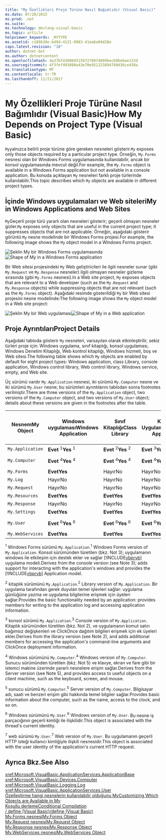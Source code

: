 ```yaml
---
title: "My Özellikleri Proje Türüne Nasıl Bağımlıdır (Visual Basic)"
ms.date: 07/20/2015
ms.prod: .net
ms.suite: 
ms.technology: devlang-visual-basic
ms.topic: article
helpviewer_keywords: _MYTYPE
ms.assetid: c188b38e-bd9d-4121-9983-41ea6a94d28e
caps.latest.revision: "18"
author: dotnet-bot
ms.author: dotnetcontent
ms.openlocfilehash: 4a37bf43096931597278974099becb9be6ae133d
ms.sourcegitcommit: 4f3fef493080a43e70e951223894768d36ce430a
ms.translationtype: MT
ms.contentlocale: tr-TR
ms.lasthandoff: 11/21/2017
---
```

# <a name="how-my-depends-on-project-type-visual-basic"></a><span data-ttu-id="2e34b-102">My Özellikleri Proje Türüne Nasıl Bağımlıdır (Visual Basic)</span><span class="sxs-lookup"><span data-stu-id="2e34b-102">How My Depends on Project Type (Visual Basic)</span></span>
<span data-ttu-id="2e34b-103">`My`yalnızca belirli proje türüne göre gereken nesneleri gösterir.</span><span class="sxs-lookup"><span data-stu-id="2e34b-103">`My` exposes only those objects required by a particular project type.</span></span> <span data-ttu-id="2e34b-104">Örneğin, `My.Forms` nesnesi olan bir Windows Forms uygulamasında kullanılabilir, ancak bir konsol uygulamasında mevcut değil.</span><span class="sxs-lookup"><span data-stu-id="2e34b-104">For example, the `My.Forms` object is available in a Windows Forms application but not available in a console application.</span></span> <span data-ttu-id="2e34b-105">Bu konuda açıklayan `My` nesneleri farklı proje türlerinde kullanılabilir.</span><span class="sxs-lookup"><span data-stu-id="2e34b-105">This topic describes which `My` objects are available in different project types.</span></span>  
  
## <a name="my-in-windows-applications-and-web-sites"></a><span data-ttu-id="2e34b-106">İçinde Windows uygulamaları ve Web siteleri</span><span class="sxs-lookup"><span data-stu-id="2e34b-106">My in Windows Applications and Web Sites</span></span>  
 <span data-ttu-id="2e34b-107">`My`Geçerli proje türü yararlı olan nesneleri gösterir; geçerli olmayan nesneler gizler.</span><span class="sxs-lookup"><span data-stu-id="2e34b-107">`My` exposes only objects that are useful in the current project type; it suppresses objects that are not applicable.</span></span> <span data-ttu-id="2e34b-108">Örneğin, aşağıdaki gösterir görüntü `My` nesne modelinde bir Windows Forms projesi.</span><span class="sxs-lookup"><span data-stu-id="2e34b-108">For example, the following image shows the `My` object model in a Windows Forms project.</span></span>  
  
 <span data-ttu-id="2e34b-109">![Şeklin My bir Windows Forms uygulamasında](../../../visual-basic/developing-apps/development-with-my/media/myinwinform.png "MyInWinForm")</span><span class="sxs-lookup"><span data-stu-id="2e34b-109">![Shape of My in a Windows Forms application](../../../visual-basic/developing-apps/development-with-my/media/myinwinform.png "MyInWinForm")</span></span>  
  
 <span data-ttu-id="2e34b-110">Bir Web sitesi projesindeki `My` Web geliştiricileri ile ilgili nesneler sunar (gibi `My.Request` ve `My.Response` nesneler) ilgili olmayan nesneler gizleme sırasında (gibi `My.Forms` nesnesi).</span><span class="sxs-lookup"><span data-stu-id="2e34b-110">In a Web site project, `My` exposes objects that are relevant to a Web developer (such as the `My.Request` and `My.Response` objects) while suppressing objects that are not relevant (such as the `My.Forms` object).</span></span> <span data-ttu-id="2e34b-111">Aşağıdaki resimde gösterildiği `My` bir Web sitesi projesini nesne modelinde:</span><span class="sxs-lookup"><span data-stu-id="2e34b-111">The following image shows the `My` object model in a Web site project:</span></span>  
  
 <span data-ttu-id="2e34b-112">![Şeklin My bir Web uygulaması](../../../visual-basic/developing-apps/development-with-my/media/myinweb.png "MyInWeb")</span><span class="sxs-lookup"><span data-stu-id="2e34b-112">![Shape of My in a Web application](../../../visual-basic/developing-apps/development-with-my/media/myinweb.png "MyInWeb")</span></span>  
  
## <a name="project-details"></a><span data-ttu-id="2e34b-113">Proje Ayrıntıları</span><span class="sxs-lookup"><span data-stu-id="2e34b-113">Project Details</span></span>  
 <span data-ttu-id="2e34b-114">Aşağıdaki tabloda gösterir `My` nesneleri, varsayılan olarak etkinleştirilir, sekiz türleri proje için: Windows uygulama, sınıf kitaplığı, konsol uygulaması, Windows Denetim Kitaplığı, Web kontrol kitaplığı, Windows hizmeti, boş ve Web sitesi.</span><span class="sxs-lookup"><span data-stu-id="2e34b-114">The following table shows which `My` objects are enabled by default for eight project types: Windows application, class Library, console application, Windows control library, Web control library, Windows service, empty, and Web site.</span></span>  
  
 <span data-ttu-id="2e34b-115">Üç sürümü vardır `My.Application` nesnesi, iki sürümü `My.Computer` nesne ve iki sürümü `My.User` nesne; bu sürümleri ayrıntılarını tablodan sonra footnotes verilmiştir.</span><span class="sxs-lookup"><span data-stu-id="2e34b-115">There are three versions of the `My.Application` object, two versions of the `My.Computer` object, and two versions of `My.User` object; details about these versions are given in the footnotes after the table.</span></span>  
  
|<span data-ttu-id="2e34b-116">Nesnem</span><span class="sxs-lookup"><span data-stu-id="2e34b-116">My Object</span></span>|<span data-ttu-id="2e34b-117">Windows uygulaması</span><span class="sxs-lookup"><span data-stu-id="2e34b-117">Windows Application</span></span>|<span data-ttu-id="2e34b-118">Sınıf Kitaplığı</span><span class="sxs-lookup"><span data-stu-id="2e34b-118">Class Library</span></span>|<span data-ttu-id="2e34b-119">Konsol Uygulaması</span><span class="sxs-lookup"><span data-stu-id="2e34b-119">Console Application</span></span>|<span data-ttu-id="2e34b-120">Windows Denetim Kitaplığı</span><span class="sxs-lookup"><span data-stu-id="2e34b-120">Windows Control Library</span></span>|<span data-ttu-id="2e34b-121">Web Denetim Kitaplığı</span><span class="sxs-lookup"><span data-stu-id="2e34b-121">Web Control Library</span></span>|<span data-ttu-id="2e34b-122">Windows Hizmeti</span><span class="sxs-lookup"><span data-stu-id="2e34b-122">Windows Service</span></span>|<span data-ttu-id="2e34b-123">boş</span><span class="sxs-lookup"><span data-stu-id="2e34b-123">Empty</span></span>|<span data-ttu-id="2e34b-124">Web Sitesi</span><span class="sxs-lookup"><span data-stu-id="2e34b-124">Web Site</span></span>|  
|---|---|---|---|---|---|---|---|---|  
|`My.Application`|<span data-ttu-id="2e34b-125">**Evet** <sup>1</sup></span><span class="sxs-lookup"><span data-stu-id="2e34b-125">**Yes** <sup>1</sup></span></span>|<span data-ttu-id="2e34b-126">**Evet** <sup>2</sup></span><span class="sxs-lookup"><span data-stu-id="2e34b-126">**Yes** <sup>2</sup></span></span>|<span data-ttu-id="2e34b-127">**Evet** <sup>3</sup></span><span class="sxs-lookup"><span data-stu-id="2e34b-127">**Yes** <sup>3</sup></span></span>|<span data-ttu-id="2e34b-128">**Evet** <sup>2</sup></span><span class="sxs-lookup"><span data-stu-id="2e34b-128">**Yes** <sup>2</sup></span></span>|<span data-ttu-id="2e34b-129">Hayır</span><span class="sxs-lookup"><span data-stu-id="2e34b-129">No</span></span>|<span data-ttu-id="2e34b-130">**Evet** <sup>3</sup></span><span class="sxs-lookup"><span data-stu-id="2e34b-130">**Yes** <sup>3</sup></span></span>|<span data-ttu-id="2e34b-131">Hayır</span><span class="sxs-lookup"><span data-stu-id="2e34b-131">No</span></span>|<span data-ttu-id="2e34b-132">Hayır</span><span class="sxs-lookup"><span data-stu-id="2e34b-132">No</span></span>|  
|`My.Computer`|<span data-ttu-id="2e34b-133">**Evet** <sup>4</sup></span><span class="sxs-lookup"><span data-stu-id="2e34b-133">**Yes** <sup>4</sup></span></span>|<span data-ttu-id="2e34b-134">**Evet** <sup>4</sup></span><span class="sxs-lookup"><span data-stu-id="2e34b-134">**Yes** <sup>4</sup></span></span>|<span data-ttu-id="2e34b-135">**Evet** <sup>4</sup></span><span class="sxs-lookup"><span data-stu-id="2e34b-135">**Yes** <sup>4</sup></span></span>|<span data-ttu-id="2e34b-136">**Evet** <sup>4</sup></span><span class="sxs-lookup"><span data-stu-id="2e34b-136">**Yes** <sup>4</sup></span></span>|<span data-ttu-id="2e34b-137">**Evet** <sup>5</sup></span><span class="sxs-lookup"><span data-stu-id="2e34b-137">**Yes** <sup>5</sup></span></span>|<span data-ttu-id="2e34b-138">**Evet** <sup>4</sup></span><span class="sxs-lookup"><span data-stu-id="2e34b-138">**Yes** <sup>4</sup></span></span>|<span data-ttu-id="2e34b-139">Hayır</span><span class="sxs-lookup"><span data-stu-id="2e34b-139">No</span></span>|<span data-ttu-id="2e34b-140">**Evet** <sup>5</sup></span><span class="sxs-lookup"><span data-stu-id="2e34b-140">**Yes** <sup>5</sup></span></span>|  
|`My.Forms`|<span data-ttu-id="2e34b-141">**Evet**</span><span class="sxs-lookup"><span data-stu-id="2e34b-141">**Yes**</span></span>|<span data-ttu-id="2e34b-142">Hayır</span><span class="sxs-lookup"><span data-stu-id="2e34b-142">No</span></span>|<span data-ttu-id="2e34b-143">Hayır</span><span class="sxs-lookup"><span data-stu-id="2e34b-143">No</span></span>|<span data-ttu-id="2e34b-144">**Evet**</span><span class="sxs-lookup"><span data-stu-id="2e34b-144">**Yes**</span></span>|<span data-ttu-id="2e34b-145">Hayır</span><span class="sxs-lookup"><span data-stu-id="2e34b-145">No</span></span>|<span data-ttu-id="2e34b-146">Hayır</span><span class="sxs-lookup"><span data-stu-id="2e34b-146">No</span></span>|<span data-ttu-id="2e34b-147">Hayır</span><span class="sxs-lookup"><span data-stu-id="2e34b-147">No</span></span>|<span data-ttu-id="2e34b-148">Hayır</span><span class="sxs-lookup"><span data-stu-id="2e34b-148">No</span></span>|  
|`My.Log`|<span data-ttu-id="2e34b-149">Hayır</span><span class="sxs-lookup"><span data-stu-id="2e34b-149">No</span></span>|<span data-ttu-id="2e34b-150">Hayır</span><span class="sxs-lookup"><span data-stu-id="2e34b-150">No</span></span>|<span data-ttu-id="2e34b-151">Hayır</span><span class="sxs-lookup"><span data-stu-id="2e34b-151">No</span></span>|<span data-ttu-id="2e34b-152">Hayır</span><span class="sxs-lookup"><span data-stu-id="2e34b-152">No</span></span>|<span data-ttu-id="2e34b-153">Hayır</span><span class="sxs-lookup"><span data-stu-id="2e34b-153">No</span></span>|<span data-ttu-id="2e34b-154">Hayır</span><span class="sxs-lookup"><span data-stu-id="2e34b-154">No</span></span>|<span data-ttu-id="2e34b-155">Hayır</span><span class="sxs-lookup"><span data-stu-id="2e34b-155">No</span></span>|<span data-ttu-id="2e34b-156">**Evet**</span><span class="sxs-lookup"><span data-stu-id="2e34b-156">**Yes**</span></span>|  
|`My.Request`|<span data-ttu-id="2e34b-157">Hayır</span><span class="sxs-lookup"><span data-stu-id="2e34b-157">No</span></span>|<span data-ttu-id="2e34b-158">Hayır</span><span class="sxs-lookup"><span data-stu-id="2e34b-158">No</span></span>|<span data-ttu-id="2e34b-159">Hayır</span><span class="sxs-lookup"><span data-stu-id="2e34b-159">No</span></span>|<span data-ttu-id="2e34b-160">Hayır</span><span class="sxs-lookup"><span data-stu-id="2e34b-160">No</span></span>|<span data-ttu-id="2e34b-161">Hayır</span><span class="sxs-lookup"><span data-stu-id="2e34b-161">No</span></span>|<span data-ttu-id="2e34b-162">Hayır</span><span class="sxs-lookup"><span data-stu-id="2e34b-162">No</span></span>|<span data-ttu-id="2e34b-163">Hayır</span><span class="sxs-lookup"><span data-stu-id="2e34b-163">No</span></span>|<span data-ttu-id="2e34b-164">**Evet**</span><span class="sxs-lookup"><span data-stu-id="2e34b-164">**Yes**</span></span>|  
|`My.Resources`|<span data-ttu-id="2e34b-165">**Evet**</span><span class="sxs-lookup"><span data-stu-id="2e34b-165">**Yes**</span></span>|<span data-ttu-id="2e34b-166">**Evet**</span><span class="sxs-lookup"><span data-stu-id="2e34b-166">**Yes**</span></span>|<span data-ttu-id="2e34b-167">**Evet**</span><span class="sxs-lookup"><span data-stu-id="2e34b-167">**Yes**</span></span>|<span data-ttu-id="2e34b-168">**Evet**</span><span class="sxs-lookup"><span data-stu-id="2e34b-168">**Yes**</span></span>|<span data-ttu-id="2e34b-169">**Evet**</span><span class="sxs-lookup"><span data-stu-id="2e34b-169">**Yes**</span></span>|<span data-ttu-id="2e34b-170">**Evet**</span><span class="sxs-lookup"><span data-stu-id="2e34b-170">**Yes**</span></span>|<span data-ttu-id="2e34b-171">Hayır</span><span class="sxs-lookup"><span data-stu-id="2e34b-171">No</span></span>|<span data-ttu-id="2e34b-172">Hayır</span><span class="sxs-lookup"><span data-stu-id="2e34b-172">No</span></span>|  
|`My.Response`|<span data-ttu-id="2e34b-173">Hayır</span><span class="sxs-lookup"><span data-stu-id="2e34b-173">No</span></span>|<span data-ttu-id="2e34b-174">Hayır</span><span class="sxs-lookup"><span data-stu-id="2e34b-174">No</span></span>|<span data-ttu-id="2e34b-175">Hayır</span><span class="sxs-lookup"><span data-stu-id="2e34b-175">No</span></span>|<span data-ttu-id="2e34b-176">Hayır</span><span class="sxs-lookup"><span data-stu-id="2e34b-176">No</span></span>|<span data-ttu-id="2e34b-177">Hayır</span><span class="sxs-lookup"><span data-stu-id="2e34b-177">No</span></span>|<span data-ttu-id="2e34b-178">Hayır</span><span class="sxs-lookup"><span data-stu-id="2e34b-178">No</span></span>|<span data-ttu-id="2e34b-179">Hayır</span><span class="sxs-lookup"><span data-stu-id="2e34b-179">No</span></span>|<span data-ttu-id="2e34b-180">**Evet**</span><span class="sxs-lookup"><span data-stu-id="2e34b-180">**Yes**</span></span>|  
|`My.Settings`|<span data-ttu-id="2e34b-181">**Evet**</span><span class="sxs-lookup"><span data-stu-id="2e34b-181">**Yes**</span></span>|<span data-ttu-id="2e34b-182">**Evet**</span><span class="sxs-lookup"><span data-stu-id="2e34b-182">**Yes**</span></span>|<span data-ttu-id="2e34b-183">**Evet**</span><span class="sxs-lookup"><span data-stu-id="2e34b-183">**Yes**</span></span>|<span data-ttu-id="2e34b-184">**Evet**</span><span class="sxs-lookup"><span data-stu-id="2e34b-184">**Yes**</span></span>|<span data-ttu-id="2e34b-185">**Evet**</span><span class="sxs-lookup"><span data-stu-id="2e34b-185">**Yes**</span></span>|<span data-ttu-id="2e34b-186">**Evet**</span><span class="sxs-lookup"><span data-stu-id="2e34b-186">**Yes**</span></span>|<span data-ttu-id="2e34b-187">Hayır</span><span class="sxs-lookup"><span data-stu-id="2e34b-187">No</span></span>|<span data-ttu-id="2e34b-188">Hayır</span><span class="sxs-lookup"><span data-stu-id="2e34b-188">No</span></span>|  
|`My.User`|<span data-ttu-id="2e34b-189">**Evet** <sup>6</sup></span><span class="sxs-lookup"><span data-stu-id="2e34b-189">**Yes** <sup>6</sup></span></span>|<span data-ttu-id="2e34b-190">**Evet** <sup>6</sup></span><span class="sxs-lookup"><span data-stu-id="2e34b-190">**Yes** <sup>6</sup></span></span>|<span data-ttu-id="2e34b-191">**Evet** <sup>6</sup></span><span class="sxs-lookup"><span data-stu-id="2e34b-191">**Yes** <sup>6</sup></span></span>|<span data-ttu-id="2e34b-192">**Evet** <sup>6</sup></span><span class="sxs-lookup"><span data-stu-id="2e34b-192">**Yes** <sup>6</sup></span></span>|<span data-ttu-id="2e34b-193">**Evet** <sup>7</sup></span><span class="sxs-lookup"><span data-stu-id="2e34b-193">**Yes** <sup>7</sup></span></span>|<span data-ttu-id="2e34b-194">**Evet** <sup>6</sup></span><span class="sxs-lookup"><span data-stu-id="2e34b-194">**Yes** <sup>6</sup></span></span>|<span data-ttu-id="2e34b-195">Hayır</span><span class="sxs-lookup"><span data-stu-id="2e34b-195">No</span></span>|<span data-ttu-id="2e34b-196">**Evet** <sup>7</sup></span><span class="sxs-lookup"><span data-stu-id="2e34b-196">**Yes** <sup>7</sup></span></span>|  
|`My.WebServices`|<span data-ttu-id="2e34b-197">**Evet**</span><span class="sxs-lookup"><span data-stu-id="2e34b-197">**Yes**</span></span>|<span data-ttu-id="2e34b-198">**Evet**</span><span class="sxs-lookup"><span data-stu-id="2e34b-198">**Yes**</span></span>|<span data-ttu-id="2e34b-199">**Evet**</span><span class="sxs-lookup"><span data-stu-id="2e34b-199">**Yes**</span></span>|<span data-ttu-id="2e34b-200">**Evet**</span><span class="sxs-lookup"><span data-stu-id="2e34b-200">**Yes**</span></span>|<span data-ttu-id="2e34b-201">**Evet**</span><span class="sxs-lookup"><span data-stu-id="2e34b-201">**Yes**</span></span>|<span data-ttu-id="2e34b-202">**Evet**</span><span class="sxs-lookup"><span data-stu-id="2e34b-202">**Yes**</span></span>|<span data-ttu-id="2e34b-203">Hayır</span><span class="sxs-lookup"><span data-stu-id="2e34b-203">No</span></span>|<span data-ttu-id="2e34b-204">Hayır</span><span class="sxs-lookup"><span data-stu-id="2e34b-204">No</span></span>|  
  
 <span data-ttu-id="2e34b-205"><sup>1</sup> Windows Forms sürümü `My.Application`.</span><span class="sxs-lookup"><span data-stu-id="2e34b-205"><sup>1</sup> Windows Forms version of `My.Application`.</span></span> <span data-ttu-id="2e34b-206">Konsol sürümünden türetilen (bkz. Not 3); uygulamanın windows ile etkileşim için destek ekler ve sağlar [!INCLUDE[vbprvb](~/includes/vbprvb-md.md)] uygulama modeli.</span><span class="sxs-lookup"><span data-stu-id="2e34b-206">Derives from the console version (see Note 3); adds support for interacting with the application's windows and provides the [!INCLUDE[vbprvb](~/includes/vbprvb-md.md)] Application model.</span></span>  
  
 <span data-ttu-id="2e34b-207"><sup>2</sup> kitaplık sürümünü `My.Application`.</span><span class="sxs-lookup"><span data-stu-id="2e34b-207"><sup>2</sup> Library version of `My.Application`.</span></span> <span data-ttu-id="2e34b-208">Bir uygulama tarafından gerek duyulan temel işlevleri sağlar: uygulama günlüğüne yazma ve uygulama bilgilerine erişmek için üyeleri sağlar.</span><span class="sxs-lookup"><span data-stu-id="2e34b-208">Provides the basic functionality needed by an application: provides members for writing to the application log and accessing application information.</span></span>  
  
 <span data-ttu-id="2e34b-209"><sup>3</sup> konsol sürümü `My.Application`.</span><span class="sxs-lookup"><span data-stu-id="2e34b-209"><sup>3</sup> Console version of `My.Application`.</span></span> <span data-ttu-id="2e34b-210">Kitaplık sürümünden türetilen (bkz. Not 2), ve uygulamanın komut satırı bağımsız değişkenleri ve ClickOnce dağıtım bilgileri erişmek için ek üyeleri ekler.</span><span class="sxs-lookup"><span data-stu-id="2e34b-210">Derives from the library version (see Note 2), and adds additional members for accessing the application's command-line arguments and ClickOnce deployment information.</span></span>  
  
 <span data-ttu-id="2e34b-211"><sup>4</sup> Windows sürümünü `My.Computer`.</span><span class="sxs-lookup"><span data-stu-id="2e34b-211"><sup>4</sup> Windows version of `My.Computer`.</span></span> <span data-ttu-id="2e34b-212">Sunucu sürümünden türetilen (bkz. Not 5) ve klavye, ekran ve fare gibi bir istemci makine üzerinde yararlı nesnelere erişim sağlar.</span><span class="sxs-lookup"><span data-stu-id="2e34b-212">Derives from the Server version (see Note 5), and provides access to useful objects on a client machine, such as the keyboard, screen, and mouse.</span></span>  
  
 <span data-ttu-id="2e34b-213"><sup>5</sup> sunucu sürümü `My.Computer`.</span><span class="sxs-lookup"><span data-stu-id="2e34b-213"><sup>5</sup> Server version of `My.Computer`.</span></span> <span data-ttu-id="2e34b-214">Bilgisayar adı, saati ve benzeri erişim gibi hakkında temel bilgiler sağlar.</span><span class="sxs-lookup"><span data-stu-id="2e34b-214">Provides basic information about the computer, such as the name, access to the clock, and so on.</span></span>  
  
 <span data-ttu-id="2e34b-215"><sup>6</sup> Windows sürümünü `My.User`.</span><span class="sxs-lookup"><span data-stu-id="2e34b-215"><sup>6</sup> Windows version of `My.User`.</span></span> <span data-ttu-id="2e34b-216">Bu nesne iş parçacığının geçerli kimliği ile ilişkilidir.</span><span class="sxs-lookup"><span data-stu-id="2e34b-216">This object is associated with the thread's current identity.</span></span>  
  
 <span data-ttu-id="2e34b-217"><sup>7</sup> web sürümü `My.User`.</span><span class="sxs-lookup"><span data-stu-id="2e34b-217"><sup>7</sup> Web version of `My.User`.</span></span> <span data-ttu-id="2e34b-218">Bu uygulamanın geçerli HTTP isteği kullanıcı kimliğiyle ilişkili nesnesidir.</span><span class="sxs-lookup"><span data-stu-id="2e34b-218">This object is associated with the user identity of the application's current HTTP request.</span></span>  
  
## <a name="see-also"></a><span data-ttu-id="2e34b-219">Ayrıca Bkz.</span><span class="sxs-lookup"><span data-stu-id="2e34b-219">See Also</span></span>  
 <xref:Microsoft.VisualBasic.ApplicationServices.ApplicationBase>  
 <xref:Microsoft.VisualBasic.Devices.Computer>  
 <xref:Microsoft.VisualBasic.Logging.Log>  
 <xref:Microsoft.VisualBasic.ApplicationServices.User>  
 [<span data-ttu-id="2e34b-220">Özelleştirme hangi nesnelerin kullanılabilir olduğunu My</span><span class="sxs-lookup"><span data-stu-id="2e34b-220">Customizing Which Objects are Available in My</span></span>](../../../visual-basic/developing-apps/customizing-extending-my/customizing-which-objects-are-available-in-my.md)  
 [<span data-ttu-id="2e34b-221">Koşullu derleme</span><span class="sxs-lookup"><span data-stu-id="2e34b-221">Conditional Compilation</span></span>](../../../visual-basic/programming-guide/program-structure/conditional-compilation.md)  
 [<span data-ttu-id="2e34b-222">/ define (Visual Basic)</span><span class="sxs-lookup"><span data-stu-id="2e34b-222">/define (Visual Basic)</span></span>](../../../visual-basic/reference/command-line-compiler/define.md)  
 [<span data-ttu-id="2e34b-223">My.Forms nesnesi</span><span class="sxs-lookup"><span data-stu-id="2e34b-223">My.Forms Object</span></span>](../../../visual-basic/language-reference/objects/my-forms-object.md)  
 [<span data-ttu-id="2e34b-224">My.Request nesnesi</span><span class="sxs-lookup"><span data-stu-id="2e34b-224">My.Request Object</span></span>](../../../visual-basic/language-reference/objects/my-request-object.md)  
 [<span data-ttu-id="2e34b-225">My.Response nesnesi</span><span class="sxs-lookup"><span data-stu-id="2e34b-225">My.Response Object</span></span>](../../../visual-basic/language-reference/objects/my-response-object.md)  
 [<span data-ttu-id="2e34b-226">My.WebServices nesnesi</span><span class="sxs-lookup"><span data-stu-id="2e34b-226">My.WebServices Object</span></span>](../../../visual-basic/language-reference/objects/my-webservices-object.md)
